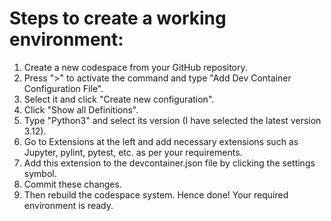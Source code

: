 # Steps to create a working environment:
1. Create a new codespace from your GitHub repository.
2. Press ">" to activate the command and type "Add Dev Container Configuration File".
3. Select it and click "Create new configuration".
4. Click "Show all Definitions".
5. Type "Python3" and select its version (I have selected the latest version 3.12).
6. Go to Extensions at the left and add necessary extensions such as Jupyter, pylint, pytest, etc. as per your requirements.
7. Add this extension to the devcontainer.json file by clicking the settings symbol.
8. Commit these changes.
9. Then rebuild the codespace system. Hence done! Your required environment is ready.

